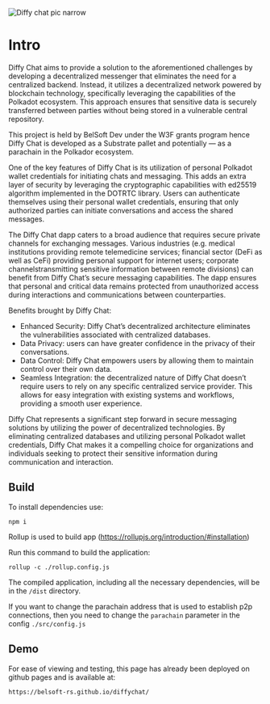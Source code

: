 ![Diffy chat pic narrow](https://github.com/Belsoft-rs/diffychat-client/assets/126072104/1f26a3c7-020d-4daa-ad3c-85dd5b6f144a)

# Intro

Diffy Chat aims to provide a solution to the aforementioned challenges by developing a decentralized messenger that eliminates the need for a centralized backend. Instead, it utilizes a decentralized network powered by blockchain technology, specifically leveraging the capabilities of the Polkadot ecosystem. This approach ensures that sensitive data is securely transferred between parties without being stored in a vulnerable central repository.

This project is held by BelSoft Dev under the W3F grants program hence Diffy Chat is developed as a Substrate pallet and potentially — as a parachain in the Polkador ecosystem.

One of the key features of Diffy Chat is its utilization of personal Polkadot wallet credentials for initiating chats and messaging. This adds an extra layer of security by leveraging the cryptographic capabilities with ed25519 algorithm implemented in the DOTRTC library. Users can authenticate themselves using their personal wallet credentials, ensuring that only authorized parties can initiate conversations and access the shared messages.

The Diffy Chat dapp caters to a broad audience that requires secure private channels for exchanging messages. Various industries (e.g. medical institutions providing remote telemedicine services; financial sector (DeFi as well as CeFi) providing personal support for internet users; corporate channelstransmitting sensitive information between remote divisions) can benefit from Diffy Chat’s secure messaging capabilities. The dapp ensures that personal and critical data remains protected from unauthorized access during interactions and communications between counterparties.

Benefits brought by Diffy Chat:

- Enhanced Security: Diffy Chat’s decentralized architecture eliminates the vulnerabilities associated with centralized databases.
- Data Privacy: users can have greater confidence in the privacy of their conversations.
- Data Control: Diffy Chat empowers users by allowing them to maintain control over their own data.
- Seamless Integration: the decentralized nature of Diffy Chat doesn’t require users to rely on any specific centralized service provider. This allows for easy integration with existing systems and workflows, providing a smooth user experience.

Diffy Chat represents a significant step forward in secure messaging solutions by utilizing the power of decentralized technologies. By eliminating centralized databases and utilizing personal Polkadot wallet credentials, Diffy Chat makes it a compelling choice for organizations and individuals seeking to protect their sensitive information during communication and interaction.


## Build

To install dependencies use:

    npm i

Rollup is used to build app (https://rollupjs.org/introduction/#installation)

Run this command to build the application:

    rollup -c ./rollup.config.js

The compiled application, including all the necessary dependencies, will be in the `/dist` directory.

If you want to change the parachain address that is used to establish p2p connections, then you need to change the `parachain` parameter in the config `./src/config.js`


## Demo

For ease of viewing and testing, this page has already been deployed on github pages and is available at:

    https://belsoft-rs.github.io/diffychat/